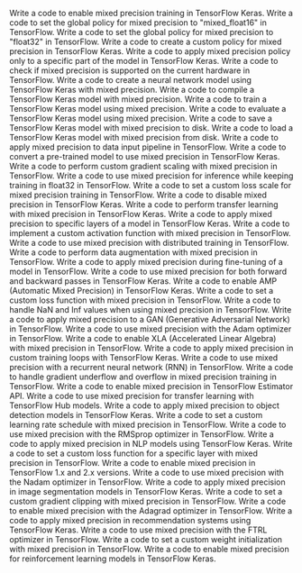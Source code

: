 Write a code to enable mixed precision training in TensorFlow Keras.
Write a code to set the global policy for mixed precision to "mixed_float16" in TensorFlow.
Write a code to set the global policy for mixed precision to "float32" in TensorFlow.
Write a code to create a custom policy for mixed precision in TensorFlow Keras.
Write a code to apply mixed precision policy only to a specific part of the model in TensorFlow Keras.
Write a code to check if mixed precision is supported on the current hardware in TensorFlow.
Write a code to create a neural network model using TensorFlow Keras with mixed precision.
Write a code to compile a TensorFlow Keras model with mixed precision.
Write a code to train a TensorFlow Keras model using mixed precision.
Write a code to evaluate a TensorFlow Keras model using mixed precision.
Write a code to save a TensorFlow Keras model with mixed precision to disk.
Write a code to load a TensorFlow Keras model with mixed precision from disk.
Write a code to apply mixed precision to data input pipeline in TensorFlow.
Write a code to convert a pre-trained model to use mixed precision in TensorFlow Keras.
Write a code to perform custom gradient scaling with mixed precision in TensorFlow.
Write a code to use mixed precision for inference while keeping training in float32 in TensorFlow.
Write a code to set a custom loss scale for mixed precision training in TensorFlow.
Write a code to disable mixed precision in TensorFlow Keras.
Write a code to perform transfer learning with mixed precision in TensorFlow Keras.
Write a code to apply mixed precision to specific layers of a model in TensorFlow Keras.
Write a code to implement a custom activation function with mixed precision in TensorFlow.
Write a code to use mixed precision with distributed training in TensorFlow.
Write a code to perform data augmentation with mixed precision in TensorFlow.
Write a code to apply mixed precision during fine-tuning of a model in TensorFlow.
Write a code to use mixed precision for both forward and backward passes in TensorFlow Keras.
Write a code to enable AMP (Automatic Mixed Precision) in TensorFlow Keras.
Write a code to set a custom loss function with mixed precision in TensorFlow.
Write a code to handle NaN and Inf values when using mixed precision in TensorFlow.
Write a code to apply mixed precision to a GAN (Generative Adversarial Network) in TensorFlow.
Write a code to use mixed precision with the Adam optimizer in TensorFlow.
Write a code to enable XLA (Accelerated Linear Algebra) with mixed precision in TensorFlow.
Write a code to apply mixed precision in custom training loops with TensorFlow Keras.
Write a code to use mixed precision with a recurrent neural network (RNN) in TensorFlow.
Write a code to handle gradient underflow and overflow in mixed precision training in TensorFlow.
Write a code to enable mixed precision in TensorFlow Estimator API.
Write a code to use mixed precision for transfer learning with TensorFlow Hub models.
Write a code to apply mixed precision to object detection models in TensorFlow Keras.
Write a code to set a custom learning rate schedule with mixed precision in TensorFlow.
Write a code to use mixed precision with the RMSprop optimizer in TensorFlow.
Write a code to apply mixed precision in NLP models using TensorFlow Keras.
Write a code to set a custom loss function for a specific layer with mixed precision in TensorFlow.
Write a code to enable mixed precision in TensorFlow 1.x and 2.x versions.
Write a code to use mixed precision with the Nadam optimizer in TensorFlow.
Write a code to apply mixed precision in image segmentation models in TensorFlow Keras.
Write a code to set a custom gradient clipping with mixed precision in TensorFlow.
Write a code to enable mixed precision with the Adagrad optimizer in TensorFlow.
Write a code to apply mixed precision in recommendation systems using TensorFlow Keras.
Write a code to use mixed precision with the FTRL optimizer in TensorFlow.
Write a code to set a custom weight initialization with mixed precision in TensorFlow.
Write a code to enable mixed precision for reinforcement learning models in TensorFlow Keras.